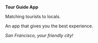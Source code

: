 <b>Tour Guide App</b>

Matching tourists to locals. 

An app that gives you the best experience.

<i>San Francisco, your friendly city!</i>



